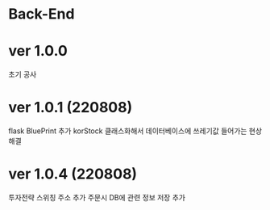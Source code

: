 # Back-End
# ver 1.0.0
  초기 공사

# ver 1.0.1 (220808)
  flask BluePrint 추가
  korStock 클래스화해서 데이터베이스에 쓰레기값 들어가는 현상 해결

# ver 1.0.4 (220808)
  투자전략 스위칭 주소 추가
  주문시 DB에 관련 정보 저장 추가
